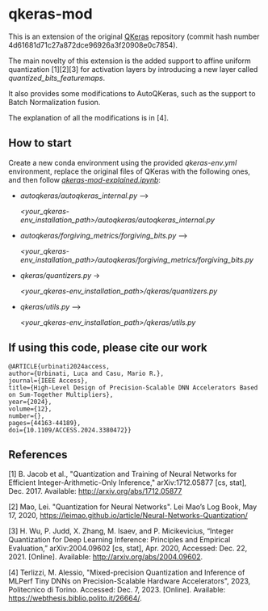 # qkeras-mod
This is an extension of the original [QKeras](https://github.com/google/qkeras) repository (commit hash number 4d61681d71c27a872dce96926a3f20908e0c7854).

The main novelty of this extension is the added support to affine uniform quantization [1][2][3] for activation layers by introducing a new layer called _quantized_bits_featuremaps_.

It also provides some modifications to AutoQKeras, such as the support to Batch Normalization fusion.

The explanation of all the modifications is in [4]. 

## How to start
Create a new conda environment using the provided _qkeras-env.yml_ environment, replace the original files of QKeras with the following ones, and then follow [_qkeras-mod-explained.ipynb_](https://github.com/LucaUrbinati44/qkeras-mod/blob/main/qkeras-mod-explained.ipynb):
- _autoqkeras/autoqkeras_internal.py_ -->

  _<your_qkeras-env_installation_path>/autoqkeras/autoqkeras_internal.py_
- _autoqkeras/forgiving_metrics/forgiving_bits.py_ -->

  _<your_qkeras-env_installation_path>/autoqkeras/forgiving_metrics/forgiving_bits.py_ 
- _qkeras/quantizers.py_ ->

  _<your_qkeras-env_installation_path>/qkeras/quantizers.py_
- _qkeras/utils.py_ -->

  _<your_qkeras-env_installation_path>/qkeras/utils.py_

## If using this code, please cite our work
```
@ARTICLE{urbinati2024access,
author={Urbinati, Luca and Casu, Mario R.},
journal={IEEE Access}, 
title={High-Level Design of Precision-Scalable DNN Accelerators Based on Sum-Together Multipliers}, 
year={2024},
volume={12},
number={},
pages={44163-44189},
doi={10.1109/ACCESS.2024.3380472}}
```


## References
[1] B. Jacob et al., "Quantization and Training of Neural Networks for Efficient Integer-Arithmetic-Only Inference," arXiv:1712.05877 [cs, stat], Dec. 2017. Available: http://arxiv.org/abs/1712.05877

[2] Mao, Lei. "Quantization for Neural Networks". Lei Mao’s Log Book, May 17, 2020, https://leimao.github.io/article/Neural-Networks-Quantization/

[3] H. Wu, P. Judd, X. Zhang, M. Isaev, and P. Micikevicius, “Integer Quantization for Deep Learning Inference: Principles and Empirical Evaluation,” arXiv:2004.09602 [cs, stat], Apr. 2020, Accessed: Dec. 22, 2021. [Online]. Available: http://arxiv.org/abs/2004.09602.

[4] Terlizzi, M. Alessio, "Mixed-precision Quantization and Inference of MLPerf Tiny DNNs on Precision-Scalable Hardware Accelerators", 2023, Politecnico di Torino. Accessed: Dec. 7, 2023. [Online]. Available: https://webthesis.biblio.polito.it/26664/.


